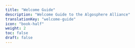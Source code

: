 ```yaml
---
title: "Welcome Guide"
description: "Welcome Guide to the Algosphere Alliance"
translationKey: "welcome-guide"
icon: "book-half"
weight: 2
toc: false
draft: false
---
```

